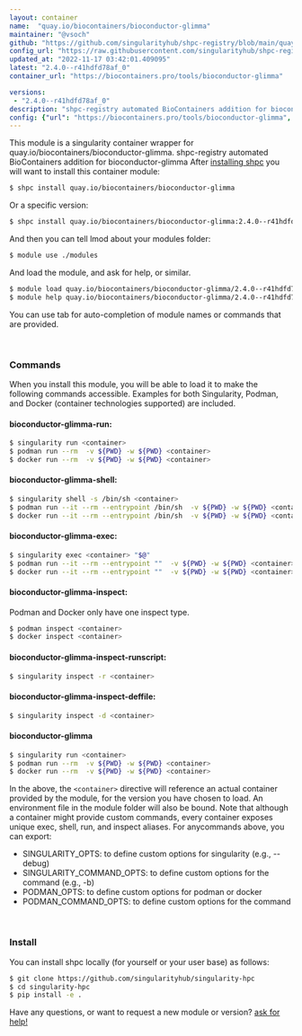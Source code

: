 ```yaml
---
layout: container
name:  "quay.io/biocontainers/bioconductor-glimma"
maintainer: "@vsoch"
github: "https://github.com/singularityhub/shpc-registry/blob/main/quay.io/biocontainers/bioconductor-glimma/container.yaml"
config_url: "https://raw.githubusercontent.com/singularityhub/shpc-registry/main/quay.io/biocontainers/bioconductor-glimma/container.yaml"
updated_at: "2022-11-17 03:42:01.409095"
latest: "2.4.0--r41hdfd78af_0"
container_url: "https://biocontainers.pro/tools/bioconductor-glimma"

versions:
 - "2.4.0--r41hdfd78af_0"
description: "shpc-registry automated BioContainers addition for bioconductor-glimma"
config: {"url": "https://biocontainers.pro/tools/bioconductor-glimma", "maintainer": "@vsoch", "description": "shpc-registry automated BioContainers addition for bioconductor-glimma", "latest": {"2.4.0--r41hdfd78af_0": "sha256:623c957cf39a8f1e1c412b38750ff8f2b25027d7ac2008a49829495fb2434356"}, "tags": {"2.4.0--r41hdfd78af_0": "sha256:623c957cf39a8f1e1c412b38750ff8f2b25027d7ac2008a49829495fb2434356"}, "docker": "quay.io/biocontainers/bioconductor-glimma"}
---
```


This module is a singularity container wrapper for quay.io/biocontainers/bioconductor-glimma.
shpc-registry automated BioContainers addition for bioconductor-glimma
After [installing shpc](#install) you will want to install this container module:


```bash
$ shpc install quay.io/biocontainers/bioconductor-glimma
```

Or a specific version:

```bash
$ shpc install quay.io/biocontainers/bioconductor-glimma:2.4.0--r41hdfd78af_0
```

And then you can tell lmod about your modules folder:

```bash
$ module use ./modules
```

And load the module, and ask for help, or similar.

```bash
$ module load quay.io/biocontainers/bioconductor-glimma/2.4.0--r41hdfd78af_0
$ module help quay.io/biocontainers/bioconductor-glimma/2.4.0--r41hdfd78af_0
```

You can use tab for auto-completion of module names or commands that are provided.

<br>

### Commands

When you install this module, you will be able to load it to make the following commands accessible.
Examples for both Singularity, Podman, and Docker (container technologies supported) are included.

#### bioconductor-glimma-run:

```bash
$ singularity run <container>
$ podman run --rm  -v ${PWD} -w ${PWD} <container>
$ docker run --rm  -v ${PWD} -w ${PWD} <container>
```

#### bioconductor-glimma-shell:

```bash
$ singularity shell -s /bin/sh <container>
$ podman run --it --rm --entrypoint /bin/sh  -v ${PWD} -w ${PWD} <container>
$ docker run --it --rm --entrypoint /bin/sh  -v ${PWD} -w ${PWD} <container>
```

#### bioconductor-glimma-exec:

```bash
$ singularity exec <container> "$@"
$ podman run --it --rm --entrypoint ""  -v ${PWD} -w ${PWD} <container> "$@"
$ docker run --it --rm --entrypoint ""  -v ${PWD} -w ${PWD} <container> "$@"
```

#### bioconductor-glimma-inspect:

Podman and Docker only have one inspect type.

```bash
$ podman inspect <container>
$ docker inspect <container>
```

#### bioconductor-glimma-inspect-runscript:

```bash
$ singularity inspect -r <container>
```

#### bioconductor-glimma-inspect-deffile:

```bash
$ singularity inspect -d <container>
```



#### bioconductor-glimma

```bash
$ singularity run <container>
$ podman run --rm  -v ${PWD} -w ${PWD} <container>
$ docker run --rm  -v ${PWD} -w ${PWD} <container>
```


In the above, the `<container>` directive will reference an actual container provided
by the module, for the version you have chosen to load. An environment file in the
module folder will also be bound. Note that although a container
might provide custom commands, every container exposes unique exec, shell, run, and
inspect aliases. For anycommands above, you can export:

 - SINGULARITY_OPTS: to define custom options for singularity (e.g., --debug)
 - SINGULARITY_COMMAND_OPTS: to define custom options for the command (e.g., -b)
 - PODMAN_OPTS: to define custom options for podman or docker
 - PODMAN_COMMAND_OPTS: to define custom options for the command

<br>

### Install

You can install shpc locally (for yourself or your user base) as follows:

```bash
$ git clone https://github.com/singularityhub/singularity-hpc
$ cd singularity-hpc
$ pip install -e .
```

Have any questions, or want to request a new module or version? [ask for help!](https://github.com/singularityhub/singularity-hpc/issues)